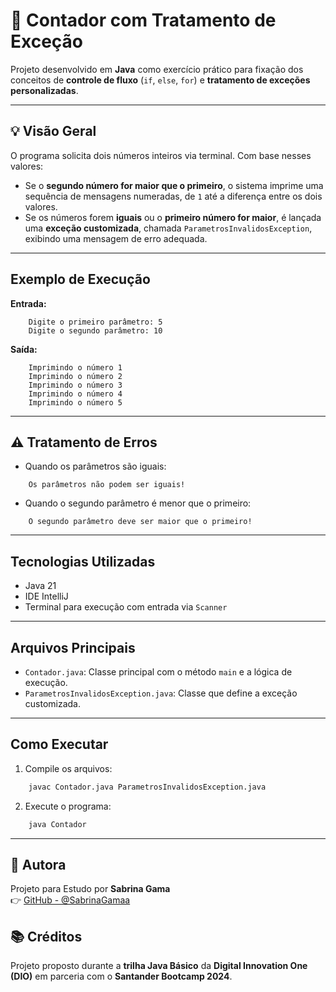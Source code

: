 # 🧮 Contador com Tratamento de Exceção

Projeto desenvolvido em **Java** como exercício prático para fixação dos conceitos de **controle de fluxo** (`if`, `else`, `for`) e **tratamento de exceções personalizadas**.

---

## 💡 Visão Geral

O programa solicita dois números inteiros via terminal. Com base nesses valores:

- Se o **segundo número for maior que o primeiro**, o sistema imprime uma sequência de mensagens numeradas, de `1` até a diferença entre os dois valores.
- Se os números forem **iguais** ou o **primeiro número for maior**, é lançada uma **exceção customizada**, chamada `ParametrosInvalidosException`, exibindo uma mensagem de erro adequada.

---

## Exemplo de Execução

**Entrada:**
```text
    Digite o primeiro parâmetro: 5
    Digite o segundo parâmetro: 10
```

**Saída:**
```text
    Imprimindo o número 1  
    Imprimindo o número 2  
    Imprimindo o número 3  
    Imprimindo o número 4  
    Imprimindo o número 5
```

---

## ⚠️ Tratamento de Erros

- Quando os parâmetros são iguais:
```text
    Os parâmetros não podem ser iguais!
```

- Quando o segundo parâmetro é menor que o primeiro:
```text
    O segundo parâmetro deve ser maior que o primeiro!
```

---

## Tecnologias Utilizadas

- Java 21
- IDE IntelliJ
- Terminal para execução com entrada via `Scanner`

---

## Arquivos Principais

- `Contador.java`: Classe principal com o método `main` e a lógica de execução.
- `ParametrosInvalidosException.java`: Classe que define a exceção customizada.

---

## Como Executar

1. Compile os arquivos:
```bash
    javac Contador.java ParametrosInvalidosException.java
```

2. Execute o programa:
```bash
    java Contador
```

---

## 👤 Autora

Projeto para Estudo por **Sabrina Gama**  
👉 [GitHub - @SabrinaGamaa](https://github.com/SabrinaGamaa)

## 📚 Créditos

Projeto proposto durante a **trilha Java Básico** da **Digital Innovation One (DIO)** em parceria com o **Santander Bootcamp 2024**.
